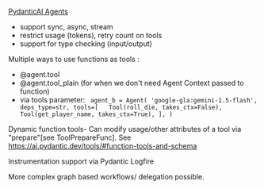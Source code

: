 [PydanticAI Agents](https://ai.pydantic.dev/)
 - support sync, async, stream
 - restrict usage (tokens), retry count on tools
 - support for type checking (input/output)

Multiple ways to use functions as tools :

- @agent.tool
- @agent.tool_plain (for when we don't need Agent Context passed to function)
- via tools parameter: ``` agent_b = Agent(
    'google-gla:gemini-1.5-flash',
    deps_type=str,
    tools=[  
        Tool(roll_die, takes_ctx=False),
        Tool(get_player_name, takes_ctx=True),
    ],
)```

Dynamic function tools- Can modify usage/other attributes of a tool via "prepare"[see ToolPrepareFunc]. See https://ai.pydantic.dev/tools/#function-tools-and-schema

Instrumentation support via Pydantic Logfire

More complex graph based workflows/ delegation possible.
